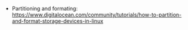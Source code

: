 

* Partitioning and formating:
  https://www.digitalocean.com/community/tutorials/how-to-partition-and-format-storage-devices-in-linux
